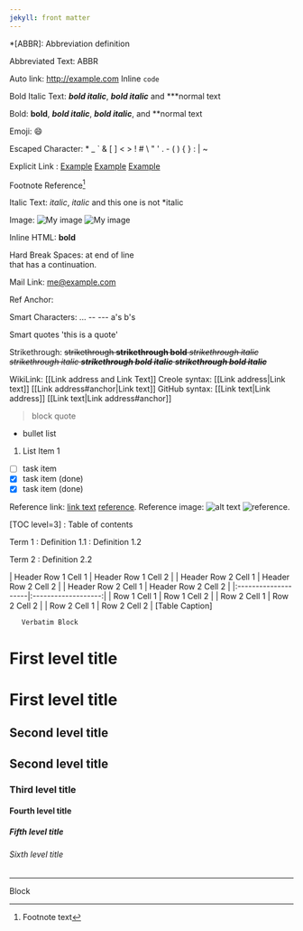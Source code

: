 ```yaml
---
jekyll: front matter
---
```


*[ABBR]: Abbreviation definition 

Abbreviated Text: ABBR 

Auto link: <http://example.com> Inline `code` 

Bold Italic Text: ***bold italic***, **_bold italic_** and ***normal text

Bold: **bold**, ***bold italic***, **_bold italic_**, and **normal text

Emoji: :smile:

Escaped Character: \* \_ \` \& \[ \] \< \> \! \# \\ \" \' \. \- \( \) \{ \} \: \| \~

Explicit Link : [Example](http://example.com) [Example](http://example.com#anchor-reference) [Example](http://example.com#anchor-reference "title")

Footnote Reference[^1]

Italic Text: *italic*, _italic_ and this one is not *italic

Image: ![My image](http://www.foo.bar/image.png) ![My image](http://www.foo.bar/image.png "image title")

Inline HTML: <b>bold</b> &nbsp; &#10; &#x0a;

Hard Break Spaces: at end of line  
    that has a continuation.

Mail Link: <me@example.com>

Ref Anchor: <a id="ref-anchor-id"></a> 

<a id="ref-anchor-id2"></a> 

Smart Characters: ... -- --- a's b's 

Smart quotes 'this is a quote'

Strikethrough: ~~strikethrough **strikethrough bold** *strikethrough italic* _strikethrough italic_ ***strikethrough bold italic*** **_strikethrough bold italic_**~~

WikiLink: [[Link address and Link Text]]  Creole syntax: [[Link address|Link text]]  [[Link address#anchor|Link text]] GitHub syntax: [[Link text|Link address]] [[Link text|Link address#anchor]]

<!-- Comment -->

> block quote

* bullet list
1. List Item 1
* [ ] task item
* [x] task item (done)
* [X] task item (done)

[^1]: Footnote text

[Reference]: http://example.com#anchor-reference  "Title"
Reference link: [link text][reference] [reference].
Reference image: ![alt text][reference] ![reference].

[TOC level=3]  : Table of contents

Term 1
:   Definition 1.1
:   Definition 1.2

Term 2
:   Definition 2.2

| Header Row 1 Cell 1 | Header Row 1 Cell 2 |
| Header Row 2 Cell 1 | Header Row 2 Cell 2 |
| Header Row 2 Cell 1 | Header Row 2 Cell 2 |
|:--------------------|:-------------------:|
| Row 1 Cell 1        |    Row 1 Cell 2     |
| Row 2 Cell 1        |    Row 2 Cell 2     |
| Row 2 Cell 1        |    Row 2 Cell 2     |
[Table Caption]

```language
   Verbatim Block
```

# First level title

First level title
=================

## Second level title

Second level title
------------------

### Third level title

#### Fourth level title

##### Fifth level title

###### Sixth level title

* * *

<div>
Block 
</div> 
